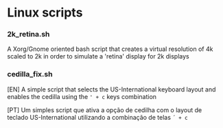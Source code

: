# Linux scripts

###  2k_retina.sh
  A Xorg/Gnome oriented bash script that creates a virtual resolution of 4k scaled to 2k in order to simulate a 'retina' display for 2k displays
###  cedilla_fix.sh
  [EN] A simple script that selects the US-International keyboard layout and enables the cedilla using the ```' + c``` keys combination
  
  [PT] Um simples script que ativa a opção de cedilha com o layout de teclado US-International utilizando a combinação de telas  ```´ + c```
